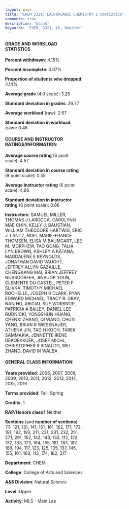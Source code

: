 ```yaml
---
layout: page
title: "CHEM 3321: LAB/ORGANIC CHEMISTRY 1 Statistics"
comments: true
description: "blank"
keywords: "CHEM, 3321, CU, Boulder"
--- 
```

<head>
<script src="https://ajax.googleapis.com/ajax/libs/jquery/2.1.3/jquery.min.js"></script>
<script src="https://dl.dropboxusercontent.com/s/pc42nxpaw1ea4o9/highcharts.js?dl=0"></script>
<!-- <script src="../assets/js/highcharts.js"></script> -->
<style type="text/css">@font-face {
	font-family: "Bebas Neue";
	src: url(https://www.filehosting.org/file/details/544349/BebasNeue%20Regular.otf) format("opentype");
	}
	h1.Bebas { 
		font-family: "Bebas Neue", Verdana, Tahoma;
	}
</style>
</head>
<body>
	<div id="container" style="float: right; width: 45%; height: 88%; margin-left: 2.5%; margin-right: 2.5%;"></div>
	<script language="JavaScript">
		$(document).ready(function() {
		var chart = {type: 'column'};
		var title = {text: 'Grade Distribution'};
		var xAxis = {categories: ['A','B','C','D','F'],crosshair: true};
		var yAxis = {min: 0,title: {text: 'Percentage'}};
		var tooltip = {headerFormat: '<center><b><span style="font-size:20px">{point.key}</span></b></center>',
		               pointFormat: '<td style="padding:0"><b>{point.y:.1f}%</b></td>',
		               footerFormat: '</table>',shared: true,useHTML: true};
		var plotOptions = {column: {pointPadding: 0.0,borderWidth: 0}};  
		var credits = {enabled: false};var series= [{name: 'Percent',data: [39.49,51.07,7.07,0.88,1.49,]}];
		var json = {};
		json.chart = chart;
		json.title = title;
		json.tooltip = tooltip;
		json.xAxis = xAxis;
		json.yAxis = yAxis;  
		json.series = series;
		json.plotOptions = plotOptions;  
		json.credits = credits;
		$('#container').highcharts(json);
	});
	</script>
</body>
			   
#### GRADE AND WORKLOAD STATISTICS

**Percent withdrawn**: 4.16%

**Percent incomplete**: 0.07%

**Proportion of students who dropped**: 4.14%

**Average grade** (4.0 scale): 3.25

**Standard deviation in grades**: 26.77

**Average workload** (raw): 2.67

**Standard deviation in workload** (raw): 0.48

#### COURSE AND INSTRUCTOR RATINGS/INFORMATION

**Average course rating** (6 point scale): 4.57

**Standard deviation in course rating** (6 point scale): 0.55

**Average instructor rating** (6 point scale): 4.96

**Standard deviation in instructor rating** (6 point scale): 0.86

**Instructors**: SAMUEL MILLER, THOMAS J LAROCCA, CAROLYNN MAE CHIN, KELLY J. BAUSTIAN, WILLIAM THEODORE HARTWIG, ERIC J. LANTZ, NOEL MARIE-FRANCE THOMSEN, ELISA M BAUMGART, LEE M. MORPHEW, TAO GONG, TALIA LYN BROWN, ASHLEY A KATANA, MAGDALENE E REYNOLDS, JONATHAN DAVID VAUGHT, JEFFREY ALLYN GAZAILLE, CHENGKANG MAI, BRIAN JEFFREY NUSSDORFER, JINSUOP YOUN, CLEMENTE DU CASTEL, PETER F SLIVKA, TIMOTHY MICHAEL ROCHELLE, JOSEPH R CLARK, RYAN EDWARD MICHAEL, TRACY R. GRAY, NAN HU, ABIGIAL SUE WORSNOP, PATRICIA A BAILEY, DANIEL LEE RUDNICKI, YONGSHUN HUANG, CHENXI ZHANG, QI WANG, CHUN YANG, BRIAN R WIESENAUER, ATHENA JIN, TAD H KOCH, TAREK SAMMAKIA, JENNETTE IRENE DEKOEKKOEK, JOSEF MICHL, CHRISTOPHER R RINALDO, WEI ZHANG, DAVID M WALBA

#### GENERAL CLASS INFORMATION

**Years provided**: 2006, 2007, 2008, 2009, 2010, 2011, 2012, 2013, 2014, 2015, 2016

**Terms provided**: Fall, Spring

**Credits**: 1

**RAP/Honors class?** Neither

**Sections** (and **number of sections**): 111, 121, 131, 141, 151, 161, 162, 171, 172, 191, 192, 193, 211, 221, 231, 232, 251, 271, 291, 152, 142, 143, 153, 112, 122, 132, 133, 173, 184, 185, 181, 183, 187, 188, 194, 117, 123, 125, 135, 137, 145, 155, 101, 102, 113, 174, 182, 317

**Department**: CHEM

**College**: College of Arts and Sciences

**A&S Division**: Natural Science

**Level**: Upper

**Activity**: MLS - Main Lab